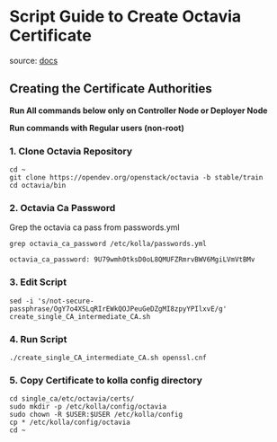 # Script Guide to Create Octavia Certificate 

source: [docs](https://github.com/99cloud/lab-openstack/blob/master/doc/installation-kolla-multinode.md#%E9%85%8D%E7%BD%AE-octavia)

## Creating the Certificate Authorities

**Run All commands below only on Controller Node or Deployer Node**

**Run commands with Regular users (non-root)**

### 1. Clone Octavia Repository

```
cd ~
git clone https://opendev.org/openstack/octavia -b stable/train
cd octavia/bin
```

### 2. Octavia Ca Password

Grep the octavia ca pass from passwords.yml

```
grep octavia_ca_password /etc/kolla/passwords.yml 

octavia_ca_password: 9U79wmh0tksD0oL8QMUFZRmrvBWV6MgiLVmVtBMv
```


### 3. Edit Script

```
sed -i 's/not-secure-passphrase/OgY7o4XSLqRIrEWkQOJPeuGeDZgMI8zpyYPIlxvE/g' create_single_CA_intermediate_CA.sh
```

### 4. Run Script

```
./create_single_CA_intermediate_CA.sh openssl.cnf
```

### 5. Copy Certificate to kolla config directory

```
cd single_ca/etc/octavia/certs/
sudo mkdir -p /etc/kolla/config/octavia
sudo chown -R $USER:$USER /etc/kolla/config
cp * /etc/kolla/config/octavia
cd ~
```